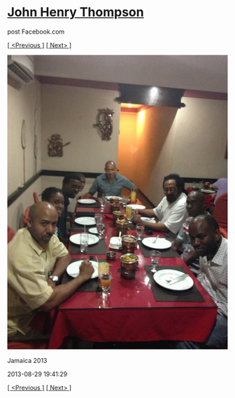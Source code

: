 # [John Henry Thompson](../README.md)
post Facebook.com

[[ <Previous ]](2013-08-29-68.md) [[ Next> ]](2013-08-29-70.md)

[![](../media/2013-08-29/Jamaica-2080.jpg)](../README.md)

Jamaica 2013

2013-08-29 19:41:29

[[ <Previous ]](2013-08-29-68.md) [[ Next> ]](2013-08-29-70.md)